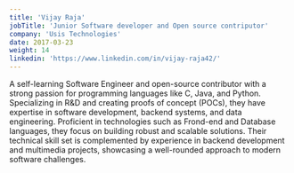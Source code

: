 ```yaml
---
title: 'Vijay Raja'
jobTitle: 'Junior Software developer and Open source contriputor'
company: 'Usis Technologies'
date: 2017-03-23
weight: 14
linkedin: 'https://www.linkedin.com/in/vijay-raja42/'
---
```


A self-learning Software Engineer and open-source contributor with a strong passion for programming languages like C, Java, and Python. Specializing in R&D and creating proofs of concept (POCs), they have expertise in software development, backend systems, and data engineering. Proficient in technologies such as Frond-end and Database languages, they focus on building robust and scalable solutions. Their technical skill set is complemented by experience in backend development and multimedia projects, showcasing a well-rounded approach to modern software challenges.
